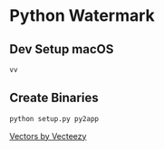 # Python Watermark

## Dev Setup macOS

```sh
vv
```

## Create Binaries

```sh
python setup.py py2app
```


<a href="https://www.vecteezy.com/"> Vectors by Vecteezy</a>
